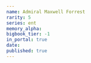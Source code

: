 ```yaml
---
name: Admiral Maxwell Forrest
rarity: 5
series: ent
memory_alpha:
bigbook_tier: -1
in_portal: true
date:
published: true
---
```



